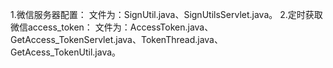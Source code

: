 1.微信服务器配置：
  文件为：SignUtil.java、SignUtilsServlet.java。
2.定时获取微信access_token：
  文件为：AccessToken.java、GetAccess_TokenServlet.java、TokenThread.java、GetAcess_TokenUtil.java。
